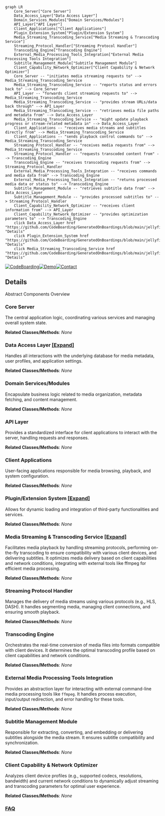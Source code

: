 ```mermaid
graph LR
    Core_Server["Core Server"]
    Data_Access_Layer["Data Access Layer"]
    Domain_Services_Modules["Domain Services/Modules"]
    API_Layer["API Layer"]
    Client_Applications["Client Applications"]
    Plugin_Extension_System["Plugin/Extension System"]
    Media_Streaming_Transcoding_Service["Media Streaming & Transcoding Service"]
    Streaming_Protocol_Handler["Streaming Protocol Handler"]
    Transcoding_Engine["Transcoding Engine"]
    External_Media_Processing_Tools_Integration["External Media Processing Tools Integration"]
    Subtitle_Management_Module["Subtitle Management Module"]
    Client_Capability_Network_Optimizer["Client Capability & Network Optimizer"]
    Core_Server -- "initiates media streaming requests to" --> Media_Streaming_Transcoding_Service
    Media_Streaming_Transcoding_Service -- "reports status and errors back to" --> Core_Server
    API_Layer -- "forwards client streaming requests to" --> Media_Streaming_Transcoding_Service
    Media_Streaming_Transcoding_Service -- "provides stream URLs/data back through" --> API_Layer
    Media_Streaming_Transcoding_Service -- "retrieves media file paths and metadata from" --> Data_Access_Layer
    Media_Streaming_Transcoding_Service -- "might update playback progress or stream-related metadata in" --> Data_Access_Layer
    Client_Applications -- "receives media streams and subtitles directly from" --> Media_Streaming_Transcoding_Service
    Client_Applications -- "sends playback control commands to" --> Media_Streaming_Transcoding_Service
    Streaming_Protocol_Handler -- "receives media requests from" --> Media_Streaming_Transcoding_Service
    Streaming_Protocol_Handler -- "requests transcoded content from" --> Transcoding_Engine
    Transcoding_Engine -- "receives transcoding requests from" --> Streaming_Protocol_Handler
    External_Media_Processing_Tools_Integration -- "receives commands and media data from" --> Transcoding_Engine
    External_Media_Processing_Tools_Integration -- "returns processed media data or status to" --> Transcoding_Engine
    Subtitle_Management_Module -- "retrieves subtitle data from" --> Data_Access_Layer
    Subtitle_Management_Module -- "provides processed subtitles to" --> Streaming_Protocol_Handler
    Client_Capability_Network_Optimizer -- "receives client information from" --> API_Layer
    Client_Capability_Network_Optimizer -- "provides optimization parameters to" --> Transcoding_Engine
    click Data_Access_Layer href "https://github.com/CodeBoarding/GeneratedOnBoardings/blob/main/jellyfin/Data_Access_Layer.md" "Details"
    click Plugin_Extension_System href "https://github.com/CodeBoarding/GeneratedOnBoardings/blob/main/jellyfin/Plugin_Extension_System.md" "Details"
    click Media_Streaming_Transcoding_Service href "https://github.com/CodeBoarding/GeneratedOnBoardings/blob/main/jellyfin/Media_Streaming_Transcoding_Service.md" "Details"
```

[![CodeBoarding](https://img.shields.io/badge/Generated%20by-CodeBoarding-9cf?style=flat-square)](https://github.com/CodeBoarding/CodeBoarding)[![Demo](https://img.shields.io/badge/Try%20our-Demo-blue?style=flat-square)](https://www.codeboarding.org/demo)[![Contact](https://img.shields.io/badge/Contact%20us%20-%20contact@codeboarding.org-lightgrey?style=flat-square)](mailto:contact@codeboarding.org)

## Details

Abstract Components Overview

### Core Server
The central application logic, coordinating various services and managing overall system state.


**Related Classes/Methods**: _None_

### Data Access Layer [[Expand]](./Data_Access_Layer.md)
Handles all interactions with the underlying database for media metadata, user profiles, and application settings.


**Related Classes/Methods**: _None_

### Domain Services/Modules
Encapsulate business logic related to media organization, metadata fetching, and content management.


**Related Classes/Methods**: _None_

### API Layer
Provides a standardized interface for client applications to interact with the server, handling requests and responses.


**Related Classes/Methods**: _None_

### Client Applications
User-facing applications responsible for media browsing, playback, and system configuration.


**Related Classes/Methods**: _None_

### Plugin/Extension System [[Expand]](./Plugin_Extension_System.md)
Allows for dynamic loading and integration of third-party functionalities and services.


**Related Classes/Methods**: _None_

### Media Streaming & Transcoding Service [[Expand]](./Media_Streaming_Transcoding_Service.md)
Facilitates media playback by handling streaming protocols, performing on-the-fly transcoding to ensure compatibility with various client devices, and delivering subtitles. It optimizes media delivery based on client capabilities and network conditions, integrating with external tools like ffmpeg for efficient media processing.


**Related Classes/Methods**: _None_

### Streaming Protocol Handler
Manages the delivery of media streams using various protocols (e.g., HLS, DASH). It handles segmenting media, managing client connections, and ensuring smooth playback.


**Related Classes/Methods**: _None_

### Transcoding Engine
Orchestrates the real-time conversion of media files into formats compatible with client devices. It determines the optimal transcoding profile based on client capabilities and network conditions.


**Related Classes/Methods**: _None_

### External Media Processing Tools Integration
Provides an abstraction layer for interacting with external command-line media processing tools like `ffmpeg`. It handles process execution, input/output redirection, and error handling for these tools.


**Related Classes/Methods**: _None_

### Subtitle Management Module
Responsible for extracting, converting, and embedding or delivering subtitles alongside the media stream. It ensures subtitle compatibility and synchronization.


**Related Classes/Methods**: _None_

### Client Capability & Network Optimizer
Analyzes client device profiles (e.g., supported codecs, resolutions, bandwidth) and current network conditions to dynamically adjust streaming and transcoding parameters for optimal user experience.


**Related Classes/Methods**: _None_



### [FAQ](https://github.com/CodeBoarding/GeneratedOnBoardings/tree/main?tab=readme-ov-file#faq)